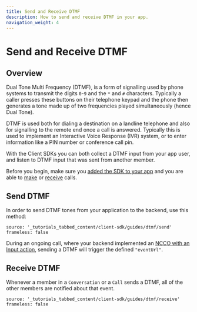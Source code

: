 ```yaml
---
title: Send and Receive DTMF
description: How to send and receive DTMF in your app.
navigation_weight: 4
---
```


# Send and Receive DTMF

## Overview

Dual Tone Multi Frequency (DTMF), is a form of signalling used by phone systems to transmit the digits `0`-`9` and the `*` and `#` characters. Typically a caller presses these buttons on their telephone keypad and the phone then generates a tone made up of two frequencies played simultaneously (hence Dual Tone).

DTMF is used both for dialing a destination on a landline telephone and also for signalling to the remote end once a call is answered. Typically this is used to implement an Interactive Voice Response (IVR) system, or to enter information like a PIN number or conference call pin.

With the Client SDKs you can both collect a DTMF input from your app user, and listen to DTMF input that was sent from another member.

Before you begin, make sure you [added the SDK to your app](/client-sdk/setup/add-sdk-to-your-app) and you are able to [make](/client-sdk/in-app-voice/guides/make-call) or [receive](/client-sdk/in-app-voice/guides/receive-call) calls.

## Send DTMF

In order to send DTMF tones from your application to the backend, use this method:

```tabbed_content
source: '_tutorials_tabbed_content/client-sdk/guides/dtmf/send'
frameless: false
```

During an ongoing call, where your backend implemented an [NCCO with an Input action](/voice/voice-api/ncco-reference#input), sending a DTMF will trigger the defined `"eventUrl"`.

## Receive DTMF

Whenever a member in a `Conversation` or a `Call` sends a DTMF, all of the other members are notified about that event.


```tabbed_content
source: '_tutorials_tabbed_content/client-sdk/guides/dtmf/receive'
frameless: false
```

